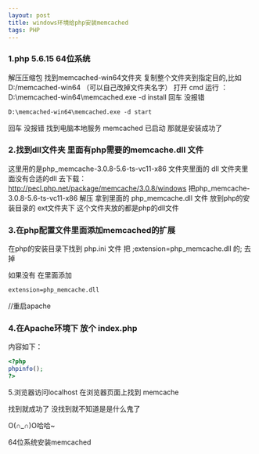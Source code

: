 ```yaml
---
layout: post
title: windows环境给php安装memcached
tags: PHP
---
```


### 1.php 5.6.15  64位系统
解压压缩包
找到memcached-win64文件夹   复制整个文件夹到指定目的,比如 D:/memcached-win64 （可以自己改掉文件夹名字）
打开 cmd 运行 ： D:\memcached-win64\memcached.exe -d install
回车 没报错
```txt
D:\memcached-win64\memcached.exe -d start
```

回车 没报错
 找到电脑本地服务  memcached 已启动 那就是安装成功了


### 2.找到dll文件夹 里面有php需要的memcache.dll 文件
这里用的是php_memcache-3.0.8-5.6-ts-vc11-x86 文件夹里面的 dll
文件夹里面没有合适的dll   去下载： http://pecl.php.net/package/memcache/3.0.8/windows
把php_memcache-3.0.8-5.6-ts-vc11-x86 解压
拿到里面的 php_memcache.dll 文件
放到php的安装目录的 ext文件夹下
这个文件夹放的都是php的dll文件

### 3.在php配置文件里面添加memcached的扩展
在php的安装目录下找到 php.ini 文件
把    ;extension=php_memcache.dll   的; 去掉

如果没有
在里面添加 
```txt
extension=php_memcache.dll
```
//重启apache

### 4.在Apache环境下 放个 index.php
内容如下：
```php
<?php
phpinfo();
?>
```
5.浏览器访问localhost
在浏览器页面上找到 memcache

找到就成功了  没找到就不知道是是什么鬼了

O(∩_∩)O哈哈~


64位系统安装memcached